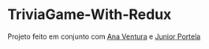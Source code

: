 # TriviaGame-With-Redux

Projeto feito em conjunto com [Ana Ventura](https://github.com/anaventura1811) e [Junior Portela](https://github.com/portelajr)
